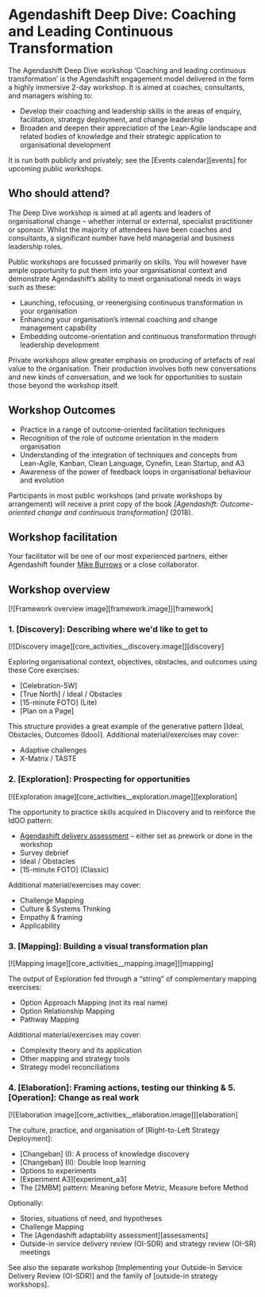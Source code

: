 # Agendashift Deep Dive: Coaching and Leading Continuous Transformation

The Agendashift Deep Dive workshop ‘Coaching and leading continuous transformation’ is the Agendashift engagement model delivered in the form a highly immersive 2-day workshop. It is aimed at coaches, consultants, and managers wishing to:

  * Develop their coaching and leadership skills in the areas of enquiry, facilitation, strategy deployment, and change leadership
  * Broaden and deepen their appreciation of the Lean-Agile landscape and related bodies of knowledge and their strategic application to organisational development

It is run both publicly and privately; see the [Events calendar][events] for upcoming public workshops.

## Who should attend?

The Deep Dive workshop is aimed at all agents and leaders of organisational change – whether internal or external, specialist practitioner or sponsor. Whilst the majority of attendees have been coaches and consultants, a significant number have held managerial and business leadership roles.

Public workshops are focussed primarily on skills. You will however have ample opportunity to put them into your organisational context and demonstrate Agendashift’s ability to meet organisational needs in ways such as these:

  * Launching, refocusing, or reenergising continuous transformation in your organisation
  * Enhancing your organisation’s internal coaching and change management capability
  * Embedding outcome-orientation and continuous transformation through leadership development

Private workshops allow greater emphasis on producing of artefacts of real value to the organisation. Their production involves both new conversations and new kinds of conversation, and we look for opportunities to sustain those beyond the workshop itself.

## Workshop Outcomes

  * Practice in a range of outcome-oriented facilitation techniques
  * Recognition of the role of outcome orientation in the modern organisation
  * Understanding of the integration of techniques and concepts from Lean-Agile, Kanban, Clean Language, Cynefin, Lean Startup, and A3
  * Awareness of the power of feedback loops in organisational behaviour and evolution

Participants in most public workshops (and private workshops by arrangement) will receive a print copy of the book *[Agendashift: Outcome-oriented change and continuous transformation]* (2018).

## Workshop facilitation

Your facilitator will be one of our most experienced partners, either Agendashift founder [Mike Burrows](/mike) or a close collaborator.

## Workshop overview

[![Framework overview image][framework.image]][framework]

### 1. [Discovery]: Describing where we'd like to get to

[![Discovery image][core_activities__discovery.image]][discovery]

Exploring organisational context, objectives, obstacles, and outcomes using these Core exercises:

  * [Celebration-5W]
  * [True North] / Ideal / Obstacles
  * [15-minute FOTO] \(Lite)
  * [Plan on a Page]

This structure provides a great example of the generative pattern [Ideal, Obstacles, Outcomes (Idoo)]. Additional material/exercises may cover:

  * Adaptive challenges
  * X-Matrix / TASTE

### 2. [Exploration]: Prospecting for opportunities

[![Exploration image][core_activities__exploration.image]][exploration]

The opportunity to practice skills acquired in Discovery and to reinforce the IdOO pattern: 

  * [Agendashift delivery assessment](assessments) – either set as prework or done in the workshop
  * Survey debrief
  * Ideal / Obstacles
  * [15-minute FOTO] \(Classic)

Additional material/exercises may cover:

  * Challenge Mapping
  * Culture & Systems Thinking 
  * Empathy & framing
  * Applicability

### 3. [Mapping]: Building a visual transformation plan

[![Mapping image][core_activities__mapping.image]][mapping]

The output of Exploration fed through a “string” of complementary mapping exercises:

  * Option Approach Mapping (not its real name)
  * Option Relationship Mapping
  * Pathway Mapping

Additional material/exercises may cover:

  * Complexity theory and its application
  * Other mapping and strategy tools
  * Strategy model reconciliations

### 4. [Elaboration]: Framing actions, testing our thinking & 5. [Operation]: Change as real work

[![Elaboration image][core_activities__elaboration.image]][elaboration]

The culture, practice, and organisation of [Right-to-Left Strategy Deployment]:

  * [Changeban] \(I): A process of knowledge discovery
  * [Changeban] \(II): Double loop learning
  * Options to experiments
  * [Experiment A3][experiment_a3]
  * The [2MBM] pattern: Meaning before Metric, Measure before Method

Optionally:

  * Stories, situations of need, and hypotheses
  * Challenge Mapping
  * The [Agendashift adaptability assessment][assessments]
  * Outside-in service delivery review (OI-SDR) and strategy review (OI-SR) meetings

See also the separate workshop [Implementing your Outside-in Service Delivery Review (OI-SDR)] and the family of [outside-in strategy workshops].